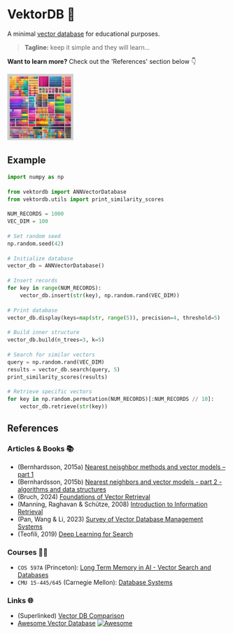 # VektorDB 🚧

A minimal [vector database](https://aws.amazon.com/what-is/vector-databases/) for educational purposes.

> **Tagline:** keep it simple and they will learn...

**Want to learn more?** Check out the 'References' section below 👇

<img src="vektordb.png" width="30%"/>

## Example

```python
import numpy as np

from vektordb import ANNVectorDatabase
from vektordb.utils import print_similarity_scores

NUM_RECORDS = 1000
VEC_DIM = 100

# Set random seed
np.random.seed(42)

# Initialize database
vector_db = ANNVectorDatabase()

# Insert records
for key in range(NUM_RECORDS):
    vector_db.insert(str(key), np.random.rand(VEC_DIM))

# Print database
vector_db.display(keys=map(str, range(5)), precision=4, threshold=5)

# Build inner structure
vector_db.build(n_trees=3, k=5)

# Search for similar vectors
query = np.random.rand(VEC_DIM)
results = vector_db.search(query, 5)
print_similarity_scores(results)

# Retrieve specific vectors
for key in np.random.permutation(NUM_RECORDS)[:NUM_RECORDS // 10]:
    vector_db.retrieve(str(key))
```

## References

### Articles & Books 📚

- (Bernhardsson, 2015a) [Nearest neisghbor methods and vector models – part 1](https://erikbern.com/2015/09/24/nearest-neighbor-methods-vector-models-part-1)
- (Bernhardsson, 2015b) [Nearest neighbors and vector models - part 2 - algorithms and data structures](https://erikbern.com/2015/10/01/nearest-neighbors-and-vector-models-part-2-how-to-search-in-high-dimensional-spaces.html)
- (Bruch, 2024) [Foundations of Vector Retrieval](https://arxiv.org/abs/2401.09350)
- (Manning, Raghavan & Schütze, 2008) [Introduction to Information Retrieval](https://nlp.stanford.edu/IR-book/information-retrieval-book.html)
- (Pan, Wang & Li, 2023) [Survey of Vector Database Management Systems](https://arxiv.org/abs/2310.14021)
- (Teofili, 2019) [Deep Learning for Search](https://www.manning.com/books/deep-learning-for-search)

### Courses 👩‍🏫

- `COS 597A` (Princeton): [Long Term Memory in AI - Vector Search and Databases](https://edoliberty.github.io/vector-search-class-notes/)
- `CMU 15-445/645` (Carnegie Mellon): [Database Systems](https://15445.courses.cs.cmu.edu/fall2024/)

### Links 🌐

- (Superlinked) [Vector DB Comparison](https://superlinked.com/vector-db-comparison)
- [Awesome Vector Database](https://github.com/dangkhoasdc/awesome-vector-database) [![Awesome](https://cdn.jsdelivr.net/gh/sindresorhus/awesome@d7305f38d29fed78fa85652e3a63e154dd8e8829/media/badge.svg)](https://github.com/sindresorhus/awesome)